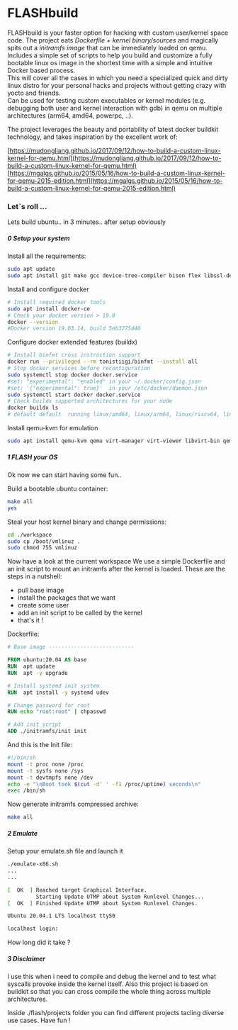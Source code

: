 # FLASHbuild

FLASHbuild is your faster option for hacking with custom user/kernel space code. 
The project eats *Dockerfile + kernel binary/sources* and magically spits out a *initramfs image* that can be immediately loaded on qemu.
Includes a simple set of scripts to help you build and customize a fully bootable linux os image in the shortest time with a simple and intuitive Docker based process.   
This will cover all the cases in which you need a specialized quick and dirty linux distro for your personal hacks and projects without getting crazy with yocto and friends.   
Can be used for testing custom executables or kernel modules (e.g. debugging both user and kernel interaction with gdb) in qemu on multiple architectures (arm64, amd64, powerpc, ..).   

The project leverages the beauty and portability of latest docker buildkit technology, and takes inspiration by the excellent work of:   

[https://mudongliang.github.io/2017/09/12/how-to-build-a-custom-linux-kernel-for-qemu.html](https://mudongliang.github.io/2017/09/12/how-to-build-a-custom-linux-kernel-for-qemu.html)    
[https://mgalgs.github.io/2015/05/16/how-to-build-a-custom-linux-kernel-for-qemu-2015-edition.html](https://mgalgs.github.io/2015/05/16/how-to-build-a-custom-linux-kernel-for-qemu-2015-edition.html)    

### Let`s roll ...
Lets build ubuntu.. in 3 minutes.. after setup obviously

##### 0 Setup your system

Install all the requirements:
```bash
sudo apt update
sudo apt install git make gcc device-tree-compiler bison flex libssl-dev libncurses-dev gcc-arm-linux-gnueabi gcc-aarch64-linux-gnu
```
Install and configure docker
```bash
# Install required docker tools
sudo apt install docker-ce
# Check your docker version > 19.0
docker --version
#Docker version 19.03.14, build 5eb3275d40
```
Configure docker extended features (buildx)
```bash
# Install binfmt cross instruction support
docker run --privileged --rm tonistiigi/binfmt --install all
# Stop docker services before reconfiguration
sudo systemctl stop docker docker.service
#set: "experimental": "enabled" in your ~/.docker/config.json
#set: '{"experimental": true}'  in your /etc/docker/daemon.json
sudo systemctl start docker docker.service
# Check buildx supported architectures for your node
docker buildx ls
# default default  running linux/amd64, linux/arm64, linux/riscv64, linux/ppc64le, linux/s390x, linux/386, linux/arm/v7, linux/arm/v6
```
Install qemu-kvm for emulation
```bash
sudo apt install qemu-kvm qemu virt-manager virt-viewer libvirt-bin qemu-system-aarch64 qemu-system-arm
```

##### 1 FLASH your OS
Ok now we can start having some fun..

Build a bootable ubuntu container:
```bash
make all
yes
```

Steal your host kernel binary and change permissions:
```bash
cd ./workspace
sudo cp /boot/vmlinuz .
sudo chmod 755 vmlinuz
```

Now have a look at the current workspace
We use a simple Dockerfile and an init script to mount an initramfs after the kernel is loaded. These are the steps in a nutshell:
- pull base image
- install the packages that we want
- create some user
- add an init script to be called by the kernel
- that's it !

Dockerfile:
```Dockerfile
# Base image ---------------------------

FROM ubuntu:20.04 AS base
RUN  apt update 
RUN  apt -y upgrade 

# Install systemd init system
RUN  apt install -y systemd udev

# Change password for root
RUN echo "root:root" | chpasswd

# Add init script
ADD ./initramfs/init init
```

And this is the Init file:

```bash
#!/bin/sh
mount -t proc none /proc
mount -t sysfs none /sys
mount -t devtmpfs none /dev
echo -e "\nBoot took $(cut -d' ' -f1 /proc/uptime) seconds\n"
exec /bin/sh
```

Now generate initramfs compressed archive:
```bash
make all
```
##### 2 Emulate
Setup your emulate.sh file and launch it
```bash
./emulate-x86.sh
...
...

[  OK  ] Reached target Graphical Interface.
         Starting Update UTMP about System Runlevel Changes...
[  OK  ] Finished Update UTMP about System Runlevel Changes.

Ubuntu 20.04.1 LTS localhost ttyS0

localhost login: 

```

How long did it take ?

##### 3 Disclaimer

I use this when i need to compile and debug the kernel and to test what syscalls provoke inside the kernel itself. Also this project is based on buildkit so that you can cross compile the whole thing across multiple architectures. 

Inside ./flash/projects folder you can find different projects tacling diverse use cases. 
Have fun !





